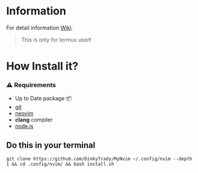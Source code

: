 # Information
For detail information [Wiki](https://github.com/DinkyTrady/MyNvimSUp/wiki).
>This is only for termux user❗
# How Install it?
### ⚠️ Requirements
- Up to Date package 📦
- [git](https://github.com/git-guides/install-git)
- [neovim](https://github.com/neovim/neovim/wiki/Installing-Neovim)
- **clang** compiler
- [node.js](https://github.com/nodejs/node)
## Do this in your terminal
```git 
git clone https://github.com/DinkyTrady/MyNvim ~/.config/nvim --depth 1 && cd .config/nvim/ && bash install.sh
```

